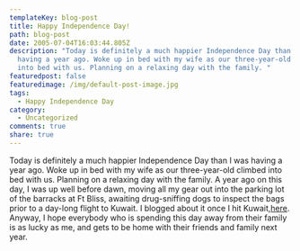 ```yaml
---
templateKey: blog-post
title: Happy Independence Day!
path: blog-post
date: 2005-07-04T16:03:44.805Z
description: "Today is definitely a much happier Independence Day than I was
  having a year ago. Woke up in bed with my wife as our three-year-old climbed
  into bed with us. Planning on a relaxing day with the family. "
featuredpost: false
featuredimage: /img/default-post-image.jpg
tags:
  - Happy Independence Day
category:
  - Uncategorized
comments: true
share: true
---
```

<!--StartFragment-->

Today is definitely a much happier Independence Day than I was having a year ago. Woke up in bed with my wife as our three-year-old climbed into bed with us. Planning on a relaxing day with the family. A year ago on this day, I was up well before dawn, moving all my gear out into the parking lot of the barracks at Ft Bliss, awaiting drug-sniffing dogs to inspect the bags prior to a day-long flight to Kuwait. I blogged about it once I hit Kuwait,[here](http://armyadvice.org/armysteve/archive/2004/07/06/301.aspx). Anyway, I hope everybody who is spending this day away from their family is as lucky as me, and gets to be home with their friends and family next year.

<!--EndFragment-->